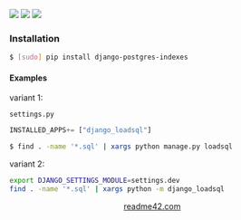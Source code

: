 <!--
https://readme42.com
-->


[![](https://img.shields.io/pypi/v/django-postgres-indexes.svg?maxAge=3600)](https://pypi.org/project/django-postgres-indexes/)
[![](https://img.shields.io/badge/License-Unlicense-blue.svg?longCache=True)](https://unlicense.org/)
[![](https://github.com/andrewp-as-is/django-postgres-indexes.py/workflows/tests42/badge.svg)](https://github.com/andrewp-as-is/django-postgres-indexes.py/actions)

### Installation
```bash
$ [sudo] pip install django-postgres-indexes
```

#### Examples
variant 1:

`settings.py`
```python
INSTALLED_APPS+= ["django_loadsql"]
```

```bash
$ find . -name '*.sql' | xargs python manage.py loadsql
```


variant 2:
```bash
export DJANGO_SETTINGS_MODULE=settings.dev
find . -name '*.sql' | xargs python -m django_loadsql
```

<p align="center">
    <a href="https://readme42.com/">readme42.com</a>
</p>